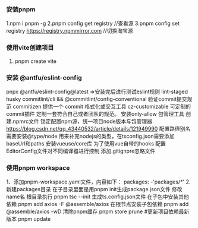 <!--
 * @Author: 周恩波 zhouenbo@lx-dtx.com
 * @Date: 2024-04-26 15:29:24
 * @LastEditors: 周恩波
 * @LastEditTime: 2024-08-29 14:25:25
 * @Description:
-->

### 安装pnpm
1.npm i pnpm -g
2.pnpm config get registry //查看源
3.pnpm config set registry https://registry.npmmirror.com //切换淘宝源

### 使用vite创建项目
1. pnpm create vite

### 安装 @antfu/eslint-config
pnpx @antfu/eslint-config@latest =>安装完后进行测试eslint规则
lint-staged
husky
commitlint/cli && @commitlint/config-conventional 验证commit提交规范
commitizen 提供一个 commit 格式化或交互工具
cz-customizable 可定制的commit插件 定制一套符合自己或者团队的规范。
安装only-allow 包管理工具
创建.npmrc文件  锁定配置npm源，统一项目node版本与包管理器 https://blog.csdn.net/qq_43440532/article/details/121949990
配置路径别名 需要安装@type/node 用来补充nodejs的类型，在tsconfig.json需要添加baseUrl和paths
安装vueuse/core库 为了使用vue自带的hooks
配置EditorConfig文件对不同编译器进行控制
添加.gitignpre忽略文件

### 使用pnpm workspace
1、添加pnpm-workspace.yaml文件，内容如下：
packages:
-'packages/*'
2.新建packages目录 在子目录里面是用pnpm init生成package.json文件 修改name名
根目录执行 pnpm tsc --init 生成ts.config.json文件
在子包中安装其他依赖 pnpm add axios -F @assemble/axios
在根节点安装子包依赖 pnpm add @assemble/axios -wD
清除pnpm缓存 pnpm store prune
#更新项目依赖最新版本 pnpm update
